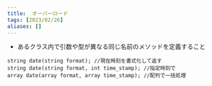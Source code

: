 ```yaml
---
title:  オーバーロード
tags: [2023/02/26]
aliases: []
---
```


- あるクラス内で引数や型が異なる同じ名前のメソッドを定義すること

```
string date(string format); //現在時刻を書式化して返す  
string date(string format, int time_stamp); //指定時刻で  
array date(array format, array time_stamp); //配列で一括処理
```